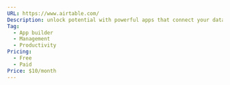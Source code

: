```yaml
---
URL: https://www.airtable.com/
Description: unlock potential with powerful apps that connect your data, workflows and teams for your business
Tag:
  - App builder
  - Management
  - Productivity
Pricing:
  - Free
  - Paid
Price: $10/month
---
```

